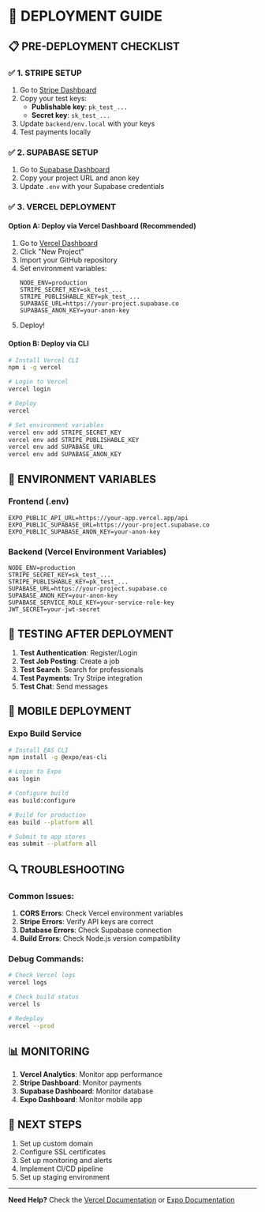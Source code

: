 # 🚀 DEPLOYMENT GUIDE

## 📋 **PRE-DEPLOYMENT CHECKLIST**

### ✅ **1. STRIPE SETUP**
1. Go to [Stripe Dashboard](https://dashboard.stripe.com/test/apikeys)
2. Copy your test keys:
   - **Publishable key**: `pk_test_...`
   - **Secret key**: `sk_test_...`
3. Update `backend/env.local` with your keys
4. Test payments locally

### ✅ **2. SUPABASE SETUP**
1. Go to [Supabase Dashboard](https://supabase.com/dashboard)
2. Copy your project URL and anon key
3. Update `.env` with your Supabase credentials

### ✅ **3. VERCEL DEPLOYMENT**

#### **Option A: Deploy via Vercel Dashboard (Recommended)**
1. Go to [Vercel Dashboard](https://vercel.com/dashboard)
2. Click "New Project"
3. Import your GitHub repository
4. Set environment variables:
   ```
   NODE_ENV=production
   STRIPE_SECRET_KEY=sk_test_...
   STRIPE_PUBLISHABLE_KEY=pk_test_...
   SUPABASE_URL=https://your-project.supabase.co
   SUPABASE_ANON_KEY=your-anon-key
   ```
5. Deploy!

#### **Option B: Deploy via CLI**
```bash
# Install Vercel CLI
npm i -g vercel

# Login to Vercel
vercel login

# Deploy
vercel

# Set environment variables
vercel env add STRIPE_SECRET_KEY
vercel env add STRIPE_PUBLISHABLE_KEY
vercel env add SUPABASE_URL
vercel env add SUPABASE_ANON_KEY
```

## 🔧 **ENVIRONMENT VARIABLES**

### **Frontend (.env)**
```
EXPO_PUBLIC_API_URL=https://your-app.vercel.app/api
EXPO_PUBLIC_SUPABASE_URL=https://your-project.supabase.co
EXPO_PUBLIC_SUPABASE_ANON_KEY=your-anon-key
```

### **Backend (Vercel Environment Variables)**
```
NODE_ENV=production
STRIPE_SECRET_KEY=sk_test_...
STRIPE_PUBLISHABLE_KEY=pk_test_...
SUPABASE_URL=https://your-project.supabase.co
SUPABASE_ANON_KEY=your-anon-key
SUPABASE_SERVICE_ROLE_KEY=your-service-role-key
JWT_SECRET=your-jwt-secret
```

## 🧪 **TESTING AFTER DEPLOYMENT**

1. **Test Authentication**: Register/Login
2. **Test Job Posting**: Create a job
3. **Test Search**: Search for professionals
4. **Test Payments**: Try Stripe integration
5. **Test Chat**: Send messages

## 📱 **MOBILE DEPLOYMENT**

### **Expo Build Service**
```bash
# Install EAS CLI
npm install -g @expo/eas-cli

# Login to Expo
eas login

# Configure build
eas build:configure

# Build for production
eas build --platform all

# Submit to app stores
eas submit --platform all
```

## 🔍 **TROUBLESHOOTING**

### **Common Issues:**
1. **CORS Errors**: Check Vercel environment variables
2. **Stripe Errors**: Verify API keys are correct
3. **Database Errors**: Check Supabase connection
4. **Build Errors**: Check Node.js version compatibility

### **Debug Commands:**
```bash
# Check Vercel logs
vercel logs

# Check build status
vercel ls

# Redeploy
vercel --prod
```

## 📊 **MONITORING**

1. **Vercel Analytics**: Monitor app performance
2. **Stripe Dashboard**: Monitor payments
3. **Supabase Dashboard**: Monitor database
4. **Expo Dashboard**: Monitor mobile app

## 🎯 **NEXT STEPS**

1. Set up custom domain
2. Configure SSL certificates
3. Set up monitoring and alerts
4. Implement CI/CD pipeline
5. Set up staging environment

---

**Need Help?** Check the [Vercel Documentation](https://vercel.com/docs) or [Expo Documentation](https://docs.expo.dev/)
